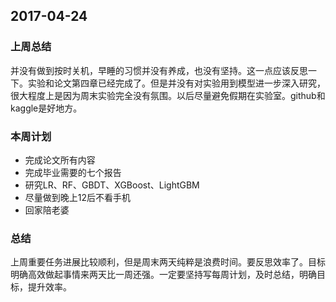 ## 2017-04-24 ##

### 上周总结 ###
并没有做到按时关机，早睡的习惯并没有养成，也没有坚持。这一点应该反思一下。实验和论文第四章已经完成了。但是并没有对实验用到模型进一步深入研究，很大程度上是因为周末实验完全没有氛围。以后尽量避免假期在实验室。github和kaggle是好地方。

### 本周计划 ###
+ 完成论文所有内容
+ 完成毕业需要的七个报告
+ 研究LR、RF、GBDT、XGBoost、LightGBM
+ 尽量做到晚上12后不看手机
+ 回家陪老婆

### 总结 ###
上周重要任务进展比较顺利，但是周末两天纯粹是浪费时间。要反思效率了。目标明确高效做起事情来两天比一周还强。一定要坚持写每周计划，及时总结，明确目标，提升效率。
